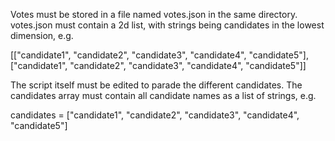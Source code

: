 Votes must be stored in a file named votes.json in the same directory.
votes.json must contain a 2d list, with strings being candidates in the lowest dimension, e.g.

[["candidate1", "candidate2", "candidate3", "candidate4", "candidate5"], ["candidate1", "candidate2", "candidate3", "candidate4", "candidate5"]]

The script itself must be edited to parade the different candidates. The candidates array must contain all candidate names as a list of strings, e.g.

candidates = ["candidate1", "candidate2", "candidate3", "candidate4", "candidate5"]

